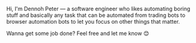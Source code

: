 Hi, I'm Dennoh Peter &mdash; a software engineer who likes automating boring stuff and basically any task that can be automated from trading bots to browser automation bots to let you focus on other things that matter.

Wanna get some job done? Feel free and let me know 😊
